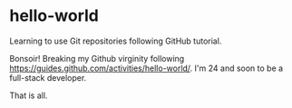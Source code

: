 # hello-world
Learning to use Git repositories following GitHub tutorial.

Bonsoir!
Breaking my Github virginity following https://guides.github.com/activities/hello-world/.
I'm 24 and soon to be a full-stack developer.

That is all.
